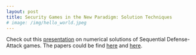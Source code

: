```yaml
---
layout: post
title: Security Games in the New Paradigm: Solution Techniques
# image: /img/hello_world.jpeg
---
```


Check out this [presentation](https://roinaveiro.github.io/presentations/GDSG+APS/gmsg+aps.html) on numerical solutions of Sequential Defense-Attack games. The papers could be find [here](https://arxiv.org/abs/1908.06901) and [here](https://arxiv.org/pdf/1910.04574.pdf).
